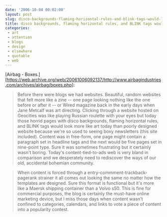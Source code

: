 ```yaml
---
date: '2006-10-04 00:02:00'
layout: post
slug: disco-backgrounds-flaming-horizontal-rules-and-blink-tags-would-look-more-like-art-today
title: disco backgrounds, flaming horizontal rules, and BLINK tags would look more like art today
categories:
 - art
 - attention
 - blogs
 - design
 - elsewhere
 - quotable
 - web
---
```


[Airbag - Boxes.][https://web.archive.org/web/20061006092137/http://www.airbagindustries.com/archives/airbag/boxes.php]:

> Before there were blogs we had websites. Beautiful, random websites that felt more like a zine -- one page looking nothing like the one before or after it -- or Wired magazine back in the early days when Jane Metcalf was art directing. Clicking through a website hosted on Geocities was like playing Russian roulette with your eyes but today those horrid pages with disco backgrounds, flaming horizontal rules, and BLINK tags would look more like art today than poorly designed website because we're so used to seeing boxy newsletters (this site included). Content was in free-form, one page might contain a paragraph set in headline tags and the next would be five pages set in nine-point type. Sure it was sometimes frustrating but it certainly wasn't boring. Today's content-tied-to-ads web is very bland in comparison and we desperately need to rediscover the ways of our old, accidental bohemian community.

> When content is forced through a entry-commment-trackback-pagerank strainer it all comes out looking the same no matter how the templates are designed. Sure this format is functional but it's more like a Maersk shipping container than a Volvo s50. This is fine for commercial purposes, the blog is certainly the must-have online marketing device, but I miss those days when content wasn't confined to categories, calendars, and links to vote a piece of content into a popularity contest.

